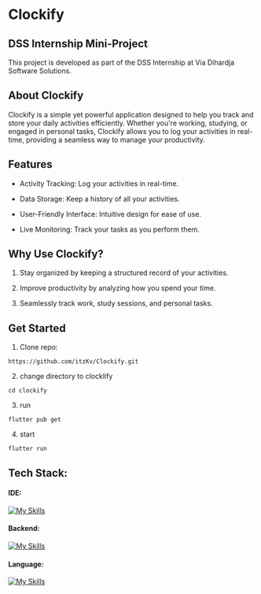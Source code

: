 # Clockify

## DSS Internship Mini-Project

This project is developed as part of the DSS Internship at Via Dihardja Software Solutions.

## About Clockify

Clockify is a simple yet powerful application designed to help you track and store your daily activities efficiently. Whether you're working, studying, or engaged in personal tasks, Clockify allows you to log your activities in real-time, providing a seamless way to manage your productivity.

## Features

- Activity Tracking: Log your activities in real-time.

- Data Storage: Keep a history of all your activities.

- User-Friendly Interface: Intuitive design for ease of use.

- Live Monitoring: Track your tasks as you perform them.

## Why Use Clockify?

1. Stay organized by keeping a structured record of your activities.

2. Improve productivity by analyzing how you spend your time.

3. Seamlessly track work, study sessions, and personal tasks.

## Get Started
1. Clone repo: 
```
https://github.com/itzKv/Clockify.git
```
2. change directory to clocklify 
```
cd clockify
```
3. run 
```
flutter pub get
```
4. start 
```
flutter run
```

## Tech Stack:
#### IDE: 
[![My Skills](https://skillicons.dev/icons?i=vscode)](https://skillicons.dev)

#### Backend:
[![My Skills](https://skillicons.dev/icons?i=nodejs,sequelize,postgres)](https://skillicons.dev)

#### Language:
[![My Skills](https://skillicons.dev/icons?i=flutter,dart)](https://skillicons.dev)
